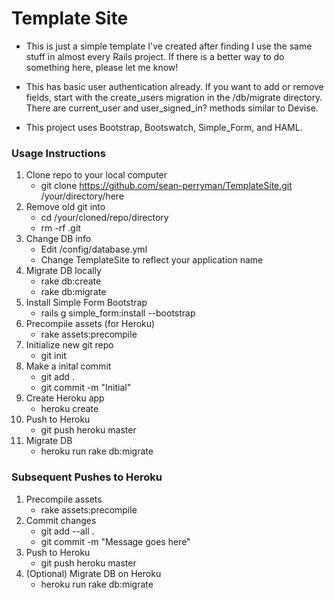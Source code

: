 # Template Site

* This is just a simple template I've created after finding I use the same stuff in almost every Rails project. If there is a better way to do something here, please let me know!

* This has basic user authentication already. If you want to add or remove fields, start with the create_users migration in the /db/migrate directory. There are current_user and user_signed_in? methods similar to Devise. 

* This project uses Bootstrap, Bootswatch, Simple_Form, and HAML.

### Usage Instructions
1. Clone repo to your local computer
	*  git clone https://github.com/sean-perryman/TemplateSite.git /your/directory/here
2. Remove old git into
	* cd /your/cloned/repo/directory
	* rm -rf .git
3. Change DB info
	* Edit /config/database.yml
	* Change TemplateSite to reflect your application name
4. Migrate DB locally
	* rake db:create
	* rake db:migrate
5. Install Simple Form Bootstrap
	* rails g simple_form:install --bootstrap
6. Precompile assets (for Heroku)
	* rake assets:precompile
7. Initialize new git repo
	* git init
8. Make a inital commit
	* git add .
	*  git commit -m "Initial"
9. Create Heroku app
	* heroku create
10. Push to Heroku
	* git push heroku master
11. Migrate DB
	* heroku run rake db:migrate


### Subsequent Pushes to Heroku
1. Precompile assets
	* rake assets:precompile
2. Commit changes
	* git add --all .
	* git commit -m "Message goes here"
3. Push to Heroku
	*  git push heroku master
4. (Optional) Migrate DB on Heroku
	* heroku run rake db:migrate
